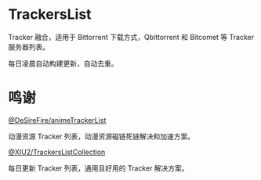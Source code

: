 # TrackersList

Tracker 融合，适用于 Bittorrent 下载方式，Qbittorrent 和 Bitcomet 等 Tracker 服务器列表。



每日凌晨自动构建更新，自动去重。

# 鸣谢

[@DeSireFire/animeTrackerList](https://github.com/DeSireFire/animeTrackerList)

动漫资源 Tracker 列表，动漫资源磁链死链解决和加速方案。

[@XIU2/TrackersListCollection](https://github.com/XIU2/TrackersListCollection)

每日更新 Tracker 列表，通用且好用的 Tracker 解决方案。
